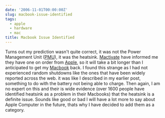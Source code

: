 ```yaml
---
date: '2006-11-01T00:00:00Z'
slug: macbook-issue-identified
tags:
  - apple
  - hardware
  - mac
title: Macbook Issue Identified
---
```


Turns out my prediction wasn't quite correct, it was not the Power Management
Unit ([PMU][]), it was the heatsink. [Mactivate][] have informed me they have
one on order from [Apple][], so it will take a bit longer than I anticipated to
get my [Macbook][] back. I found this strange as I had not experienced random
shutdowns like the ones that have been widely reported across the web. it was
like I described in my earlier post, something to do with the battery not being
able to charge. Then again, I am no expert on this and their is wide evidence
(over 1600 people have identified heatsink as a problem in their Macbooks) that
the heatsink is a definite issue. Sounds like good or bad I will have a lot more
to say about Apple Computer in the future, thats why I have decided to add them
as a category.

[PMU]: http://docs.info.apple.com/article.html?artnum=303319
[Mactivate]: http://www.mactivate.ie/
[Apple]: http://www.apple.ie/
[Macbook]: http://www.apple.com/macbook/macbook.html
